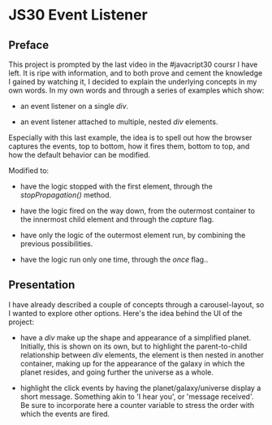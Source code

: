 # JS30 Event Listener

## Preface

This project is prompted by the last video in the #javacript30 coursr I have left. <!--The video in question is available [right here]().--> It is ripe with information, and to both prove and cement the knowledge I gained by watching it, I decided to explain the underlying concepts in my own words. In my own words and through a series of examples which show:

- an event listener on a single _div_.

- an event listener attached to multiple, nested _div_ elements.

Especially with this last example, the idea is to spell out how the browser captures the events, top to bottom, how it fires them, bottom to top, and how the default behavior can be modified.

Modified to:

- have the logic stopped with the first element, through the _stopPropagation()_ method.

- have the logic fired on the way down, from the outermost container to the innermost child element and through the _capture_ flag.

- have only the logic of the outermost element run, by combining the previous possibilities.

- have the logic run only one time, through the _once_ flag..

## Presentation

I have already described a couple of concepts through a carousel-layout, so I wanted to explore other options. Here's the idea behind the UI of the project:

- have a _div_ make up the shape and appearance of a simplified planet. Initially, this is shown on its own, but to highlight the parent-to-child relationship between _div_ elements, the element is then nested in another container, making up for the appearance of the galaxy in which the planet resides, and going further the universe as a whole.

- highlight the click events by having the planet/galaxy/universe display a short message. Something akin to 'I hear you', or 'message received'. Be sure to incorporate here a counter variable to stress the order with which the events are fired.


